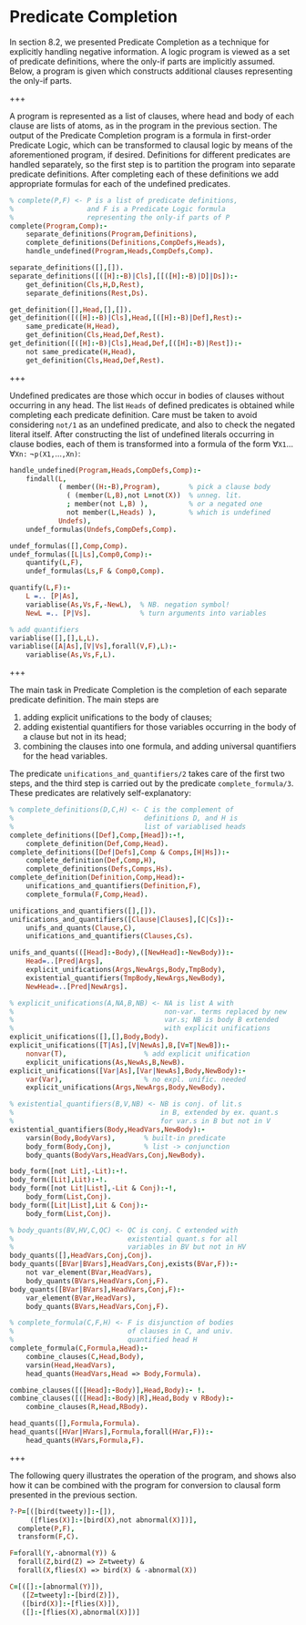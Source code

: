 <!--H3: Section B.2-->
# Predicate Completion #

In section 8.2, we presented Predicate Completion as a technique for explicitly handling negative information. A logic program is viewed as a set of predicate definitions, where the only-if parts are implicitly assumed. Below, a program is given which constructs additional clauses representing the only-if parts.

+++

A program is represented as a list of clauses, where head and body of each clause are lists of atoms, as in the program in the previous section. The output of the Predicate Completion program is a formula in first-order Predicate Logic, which can be transformed to clausal logic by means of the aforementioned program, if desired. Definitions for different predicates are handled separately, so the first step is to partition the program into separate predicate definitions. After completing each of these definitions we add appropriate formulas for each of the undefined predicates.
```Prolog
% complete(P,F) <- P is a list of predicate definitions,
%                  and F is a Predicate Logic formula
%                  representing the only-if parts of P
complete(Program,Comp):-
    separate_definitions(Program,Definitions),
    complete_definitions(Definitions,CompDefs,Heads),
    handle_undefined(Program,Heads,CompDefs,Comp).

separate_definitions([],[]).
separate_definitions([([H]:-B)|Cls],[[([H]:-B)|D]|Ds]):-
    get_definition(Cls,H,D,Rest),
    separate_definitions(Rest,Ds).

get_definition([],Head,[],[]).
get_definition([([H]:-B)|Cls],Head,[([H]:-B)|Def],Rest):-
    same_predicate(H,Head),
    get_definition(Cls,Head,Def,Rest).
get_definition([([H]:-B)|Cls],Head,Def,[([H]:-B)|Rest]):-
    not same_predicate(H,Head),
    get_definition(Cls,Head,Def,Rest).
```

+++

Undefined predicates are those which occur in bodies of clauses without occurring in any head. The list `Heads` of defined predicates is obtained while completing each predicate definition. Care must be taken to avoid considering `not/1` as an undefined predicate, and also to check the negated literal itself. After constructing the list of undefined literals occurring in clause bodies, each of them is transformed into a formula of the form $\forall\texttt{X1} \ldots \forall\texttt{Xn:} \; \neg \texttt{p(X1,}\ldots\texttt{,Xn)}$:
```Prolog
handle_undefined(Program,Heads,CompDefs,Comp):-
    findall(L,
            ( member((H:-B),Program),       % pick a clause body
              ( (member(L,B),not L=not(X))  % unneg. lit.
              ; member(not L,B) ),          % or a negated one
              not member(L,Heads) ),        % which is undefined
            Undefs),
    undef_formulas(Undefs,CompDefs,Comp).

undef_formulas([],Comp,Comp).
undef_formulas([L|Ls],Comp0,Comp):-
    quantify(L,F),
    undef_formulas(Ls,F & Comp0,Comp).

quantify(L,F):-
    L =.. [P|As],
    variablise(As,Vs,F,-NewL),  % NB. negation symbol!
    NewL =.. [P|Vs].            % turn arguments into variables

% add quantifiers
variablise([],[],L,L).
variablise([A|As],[V|Vs],forall(V,F),L):-
    variablise(As,Vs,F,L).
```

+++

The main task in Predicate Completion is the completion of each separate predicate definition. The main steps are

<!--roman list-->
1. adding explicit unifications to the body of clauses;
1. adding existential quantifiers for those variables occurring in the body of a clause but not in its head;
1. combining the clauses into one formula, and adding universal quantifiers for the head variables.

The predicate `unifications_and_quantifiers/2` takes care of the first two steps, and the third step is carried out by the predicate `complete_formula/3`. These predicates are relatively self-explanatory:
```Prolog
% complete_definitions(D,C,H) <- C is the complement of
%                                definitions D, and H is
%                                list of variablised heads
complete_definitions([Def],Comp,[Head]):-!,
    complete_definition(Def,Comp,Head).
complete_definitions([Def|Defs],Comp & Comps,[H|Hs]):-
    complete_definition(Def,Comp,H),
    complete_definitions(Defs,Comps,Hs).
complete_definition(Definition,Comp,Head):-
    unifications_and_quantifiers(Definition,F),
    complete_formula(F,Comp,Head).

unifications_and_quantifiers([],[]).
unifications_and_quantifiers([Clause|Clauses],[C|Cs]):-
    unifs_and_quants(Clause,C),
    unifications_and_quantifiers(Clauses,Cs).

unifs_and_quants(([Head]:-Body),([NewHead]:-NewBody)):-
    Head=..[Pred|Args],
    explicit_unifications(Args,NewArgs,Body,TmpBody),
    existential_quantifiers(TmpBody,NewArgs,NewBody),
    NewHead=..[Pred|NewArgs].

% explicit_unifications(A,NA,B,NB) <- NA is list A with
%                                     non-var. terms replaced by new
%                                     var.s; NB is body B extended
%                                     with explicit unifications
explicit_unifications([],[],Body,Body).
explicit_unifications([T|As],[V|NewAs],B,[V=T|NewB]):-
    nonvar(T),                   % add explicit unification
    explicit_unifications(As,NewAs,B,NewB).
explicit_unifications([Var|As],[Var|NewAs],Body,NewBody):-
    var(Var),                    % no expl. unific. needed
    explicit_unifications(Args,NewArgs,Body,NewBody).

% existential_quantifiers(B,V,NB) <- NB is conj. of lit.s
%                                    in B, extended by ex. quant.s
%                                    for var.s in B but not in V
existential_quantifiers(Body,HeadVars,NewBody):-
    varsin(Body,BodyVars),       % built-in predicate
    body_form(Body,Conj),        % list -> conjunction
    body_quants(BodyVars,HeadVars,Conj,NewBody).

body_form([not Lit],-Lit):-!.
body_form([Lit],Lit):-!.
body_form([not Lit|List],-Lit & Conj):-!,
    body_form(List,Conj).
body_form([Lit|List],Lit & Conj):-
    body_form(List,Conj).

% body_quants(BV,HV,C,QC) <- QC is conj. C extended with
%                            existential quant.s for all
%                            variables in BV but not in HV
body_quants([],HeadVars,Conj,Conj).
body_quants([BVar|BVars],HeadVars,Conj,exists(BVar,F)):-
    not var_element(BVar,HeadVars),
    body_quants(BVars,HeadVars,Conj,F).
body_quants([BVar|BVars],HeadVars,Conj,F):-
    var_element(BVar,HeadVars),
    body_quants(BVars,HeadVars,Conj,F).

% complete_formula(C,F,H) <- F is disjunction of bodies
%                            of clauses in C, and univ.
%                            quantified head H
complete_formula(C,Formula,Head):-
    combine_clauses(C,Head,Body),
    varsin(Head,HeadVars),
    head_quants(HeadVars,Head => Body,Formula).

combine_clauses([([Head]:-Body)],Head,Body):- !.
combine_clauses([([Head]:-Body)|R],Head,Body v RBody):-
    combine_clauses(R,Head,RBody).

head_quants([],Formula,Formula).
head_quants([HVar|HVars],Formula,forall(HVar,F)):-
    head_quants(HVars,Formula,F).
```

+++

The following query illustrates the operation of the program, and shows also how it can be combined with the program for conversion to clausal form presented in the previous section.
```Prolog
?-P=[([bird(tweety)]:-[]),
     ([flies(X)]:-[bird(X),not abnormal(X)])],
  complete(P,F),
  transform(F,C).

F=forall(Y,-abnormal(Y)) &
  forall(Z,bird(Z) => Z=tweety) &
  forall(X,flies(X) => bird(X) & -abnormal(X))

C=[([]:-[abnormal(Y)]),
   ([Z=tweety]:-[bird(Z)]),
   ([bird(X)]:-[flies(X)]),
   ([]:-[flies(X),abnormal(X)])]
```
